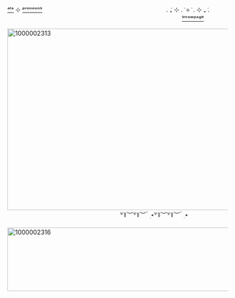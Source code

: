 [ᵃᵗᵃ](https://via.atabook.org/) ⊹ [ᵖʳᵒⁿᵒᵘⁿˢ](https://pronouns.cc/@Bloodwine)ㅤㅤㅤㅤㅤㅤㅤㅤㅤㅤㅤㅤㅤㅤㅤㅤㅤㅤㅤㅤㅤㅤ. ݁₊ ⊹ . ݁ ⟡ ݁ . ⊹ ₊ ݁.ㅤㅤㅤㅤㅤㅤㅤㅤㅤㅤㅤㅤㅤㅤㅤㅤㅤㅤㅤㅤㅤㅤㅤㅤㅤㅤㅤㅤㅤㅤㅤㅤㅤㅤ[ˢᵗʳᵃʷᵖᵃᵍᵉ]()

<img width="736" height="414" alt="1000002313" src="https://github.com/user-attachments/assets/90da2488-4762-4cac-8ae8-8a042ce46927" />
ㅤㅤㅤㅤㅤㅤㅤㅤㅤㅤㅤㅤㅤㅤㅤㅤㅤㅤㅤㅤ꒷꒦︶꒷꒦︶ ๋ ࣭ ⭑꒷꒦︶꒷꒦︶ ๋ ࣭ ⭑ㅤㅤㅤㅤㅤㅤㅤㅤㅤㅤㅤㅤㅤㅤㅤㅤㅤㅤㅤ
<img width="734" height="145" alt="1000002316" src="https://github.com/user-attachments/assets/95295054-5593-4bb7-87d3-6fc3ad418c4f" />
